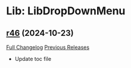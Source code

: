 # Lib: LibDropDownMenu

## [r46](https://github.com/HizurosWoWAddOns/LibDropDownMenu/tree/r46) (2024-10-23)
[Full Changelog](https://github.com/HizurosWoWAddOns/LibDropDownMenu/commits/r46) [Previous Releases](https://github.com/HizurosWoWAddOns/LibDropDownMenu/releases)

- Update toc file  
